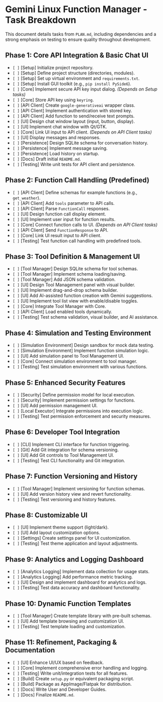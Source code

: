 # Gemini Linux Function Manager - Task Breakdown

This document details tasks from `PLAN.md`, including dependencies and a strong emphasis on testing to ensure quality throughout development.

## Phase 1: Core API Integration & Basic Chat UI
- `[ ]` [Setup] Initialize project repository.
- `[ ]` [Setup] Define project structure (directories, modules).
- `[ ]` [Setup] Set up virtual environment and `requirements.txt`.
- `[ ]` [Setup] Install GUI toolkit (e.g., `pip install PySide6`).
- `[ ]` [Core] Implement secure API key input dialog. *(Depends on Setup tasks)*
- `[ ]` [Core] Store API key using `keyring`.
- `[ ]` [API Client] Create `google-generativeai` wrapper class.
- `[ ]` [API Client] Implement authentication with stored key.
- `[ ]` [API Client] Add function to send/receive text prompts.
- `[ ]` [UI] Design chat window layout (input, button, display).
- `[ ]` [UI] Implement chat window with Qt/GTK.
- `[ ]` [Core] Link UI input to API client. *(Depends on API Client tasks)*
- `[ ]` [UI] Display messages and responses.
- `[ ]` [Persistence] Design SQLite schema for conversation history.
- `[ ]` [Persistence] Implement message saving.
- `[ ]` [Persistence] Load history on startup.
- `[ ]` [Docs] Draft initial `README.md`.
- `[ ]` [Testing] Write unit tests for API client and persistence.

## Phase 2: Function Call Handling (Predefined)
- `[ ]` [API Client] Define schemas for example functions (e.g., `get_weather`).
- `[ ]` [API Client] Add `tools` parameter to API calls.
- `[ ]` [API Client] Parse `FunctionCall` responses.
- `[ ]` [UI] Design function call display element.
- `[ ]` [UI] Implement user input for function results.
- `[ ]` [Core] Connect function calls to UI. *(Depends on API Client tasks)*
- `[ ]` [API Client] Send `FunctionResponse` to API.
- `[ ]` [Core] Link UI result input to API client.
- `[ ]` [Testing] Test function call handling with predefined tools.

## Phase 3: Tool Definition & Management UI
- `[ ]` [Tool Manager] Design SQLite schema for tool schemas.
- `[ ]` [Tool Manager] Implement schema loading/saving.
- `[ ]` [Tool Manager] Add JSON schema validation.
- `[ ]` [UI] Design Tool Management panel with visual builder.
- `[ ]` [UI] Implement drag-and-drop schema builder.
- `[ ]` [UI] Add AI-assisted function creation with Gemini suggestions.
- `[ ]` [UI] Implement tool list view with enable/disable toggles.
- `[ ]` [Core] Integrate Tool Manager with Core.
- `[ ]` [API Client] Load enabled tools dynamically.
- `[ ]` [Testing] Test schema validation, visual builder, and AI assistance.

## Phase 4: Simulation and Testing Environment
- `[ ]` [Simulation Environment] Design sandbox for mock data testing.
- `[ ]` [Simulation Environment] Implement function simulation logic.
- `[ ]` [UI] Add simulation panel to Tool Management UI.
- `[ ]` [Core] Connect simulation environment to tool manager.
- `[ ]` [Testing] Test simulation environment with various functions.

## Phase 5: Enhanced Security Features
- `[ ]` [Security] Define permission model for local execution.
- `[ ]` [Security] Implement permission settings for functions.
- `[ ]` [UI] Add permission management UI.
- `[ ]` [Local Executor] Integrate permissions into execution logic.
- `[ ]` [Testing] Test permission enforcement and security measures.

## Phase 6: Developer Tool Integration
- `[ ]` [CLI] Implement CLI interface for function triggering.
- `[ ]` [Git] Add Git integration for schema versioning.
- `[ ]` [UI] Add Git controls to Tool Management UI.
- `[ ]` [Testing] Test CLI functionality and Git integration.

## Phase 7: Function Versioning and History
- `[ ]` [Tool Manager] Implement versioning for function schemas.
- `[ ]` [UI] Add version history view and revert functionality.
- `[ ]` [Testing] Test versioning and history features.

## Phase 8: Customizable UI
- `[ ]` [UI] Implement theme support (light/dark).
- `[ ]` [UI] Add layout customization options.
- `[ ]` [Settings] Create settings panel for UI customization.
- `[ ]` [Testing] Test theme application and layout adjustments.

## Phase 9: Analytics and Logging Dashboard
- `[ ]` [Analytics Logging] Implement data collection for usage stats.
- `[ ]` [Analytics Logging] Add performance metric tracking.
- `[ ]` [UI] Design and implement dashboard for analytics and logs.
- `[ ]` [Testing] Test data accuracy and dashboard functionality.

## Phase 10: Dynamic Function Templates
- `[ ]` [Tool Manager] Create template library with pre-built schemas.
- `[ ]` [UI] Add template browsing and customization UI.
- `[ ]` [Testing] Test template loading and customization.

## Phase 11: Refinement, Packaging & Documentation
- `[ ]` [UI] Enhance UI/UX based on feedback.
- `[ ]` [Core] Implement comprehensive error handling and logging.
- `[ ]` [Testing] Write unit/integration tests for all features.
- `[ ]` [Build] Create `setup.py` or equivalent packaging script.
- `[ ]` [Build] Package as AppImage/Flatpak for distribution.
- `[ ]` [Docs] Write User and Developer Guides.
- `[ ]` [Docs] Finalize `README.md`.